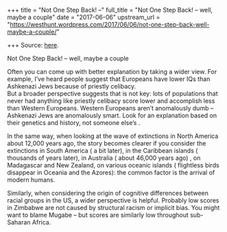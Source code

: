 +++
title = "Not One Step Back! –"
full_title = "Not One Step Back! – well, maybe a couple"
date = "2017-06-06"
upstream_url = "https://westhunt.wordpress.com/2017/06/06/not-one-step-back-well-maybe-a-couple/"

+++
Source: [here](https://westhunt.wordpress.com/2017/06/06/not-one-step-back-well-maybe-a-couple/).

Not One Step Back! – well, maybe a couple

Often you can come up with better explanation by taking a wider view.
For example, I’ve heard people suggest that Europeans have lower IQs
than Ashkenazi Jews because of priestly celibacy.  
But a broader perspective suggests that is not key: lots of populations
that never had anything like priestly celibacy score lower and
accomplish less than Western Europeans. Western Europeans aren’t
anomalously dumb – Ashkenazi Jews are anomalously smart. Look for an
explanation based on their genetics and history, not someone else’s .

In the same way, when looking at the wave of extinctions in North
America about 12,000 years ago, the story becomes clearer if you
consider the extinctions in South America ( a bit later), in the
Caribbean islands ( thousands of years later), in Australia ( about
46,000 years ago) , on Madagascar and New Zealand, on various oceanic
islands ( flightless birds disappear in Oceania and the Azores): the
common factor is the arrival of modern humans.

Similarly, when considering the origin of cognitive differences between
racial groups in the US, a wider perspective is helpful. Probably low
scores in Zimbabwe are not caused by structural racism or implicit bias.
You might want to blame Mugabe – but scores are similarly low throughout
sub-Saharan Africa.

